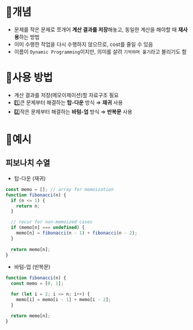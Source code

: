 # 📌개념

- 문제를 작은 문제로 쪼개어 **계산 결과를 저장**해놓고, 동일한 계산을 해야할 때 **재사용**하는 방법
- 이미 수행한 작업을 다시 수행하지 않으므로, cost를 줄일 수 있음
- 이름이 `Dynamic Programming`이지만, 의미를 살려 `기억하며 풀기`라고 불리기도 함

# 📌사용 방법

- 계산 결과를 저장(메모이제이션)할 자료구조 필요
- 1️⃣큰 문제부터 해결하는 **탑-다운** 방식 ⇒ **재귀** 사용
- 2️⃣작은 문제부터 해결하는 **바텀-업** 방식 ⇒ **반복문** 사용

# 📌예시

## 피보나치 수열

- 탑-다운 (재귀)

```javascript
const memo = []; // array for memoization
function fibonacci(n) {
  if (n <= 1) {
    return n;
  }

  // recur for non-memoized cases
  if (memo[n] === undefined) {
    memo[n] = fibonacci(n - 1) + fibonacci(n - 2);
  }
  
  return memo[n];
}
```

- 바텀-업 (반복문)

```javascript
function fibonacci(n) {
  const memo = [0, 1];

  for (let i = 2; i <= n; i++) {
    memo[i] = memo[i - 1] + memo[i - 2];
  }

  return memo[n];
}
```
